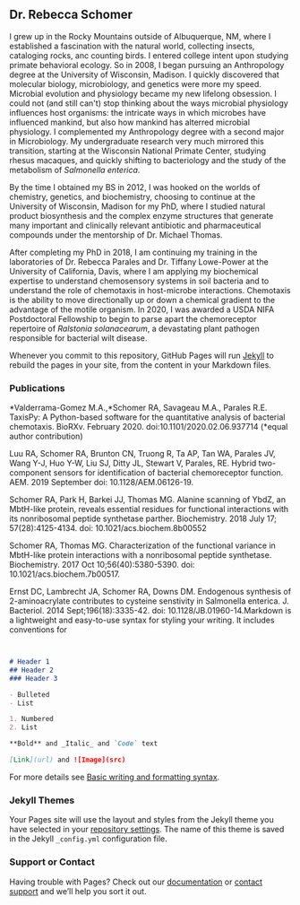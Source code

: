 ## Dr. Rebecca Schomer

I grew up in the Rocky Mountains outside of Albuquerque, NM, where I established a fascination with the natural world, collecting insects, cataloging rocks, anc counting birds. I entered college intent upon studying primate behavioral ecology. So in 2008, I began pursuing an Anthropology degree at the University of Wisconsin, Madison. I quickly discovered that molecular biology, microbiology, and genetics were more my speed. Microbial evolution and physiology became my new lifelong obsession. I could not (and still can't) stop thinking about the ways microbial physiology influences host organisms: the intricate ways in which microbes have influenced mankind, but also how mankind has alterred microbial physiology. I complemented my Anthropology degree with a second major in Microbiology. My undergraduate research very much mirrored this transition, starting at the Wisconsin National Primate Center, studying rhesus macaques, and quickly shifting to bacteriology and the study of the metabolism of _Salmonella enterica_. 

By the time I obtained my BS in 2012, I was hooked on the worlds of chemistry, genetics, and biochemistry, choosing to continue at the University of Wisconsin, Madison for my PhD, where I studied natural product biosynthesis and the complex enzyme structures that generate many important and clinically relevant antibiotic and pharmaceutical compounds under the mentorship of Dr. Michael Thomas. 

After completing my PhD in 2018, I am continuing my training in the laboratories of Dr. Rebecca Parales and Dr. Tiffany Lowe-Power at the University of California, Davis, where I am applying my biochemical expertise to understand chemosensory systems in soil bacteria and to understand the role of chemotaxis in host-microbe interactions. Chemotaxis is the ability to move directionally up or down a chemical gradient to the advantage of the motile organism. In 2020, I was awarded a USDA NIFA Postdoctoral Fellowship to begin to parse apart the chemoreceptor repertoire of _Ralstonia solanacearum_, a devastating plant pathogen responsible for bacterial wilt disease.


Whenever you commit to this repository, GitHub Pages will run [Jekyll](https://jekyllrb.com/) to rebuild the pages in your site, from the content in your Markdown files.

### Publications

*Valderrama-Gomez M.A.,*Schomer RA, Savageau M.A., Parales R.E. TaxisPy: A Python-based software for the quantitative analysis of bacterial chemotaxis. BioRXv. February 2020. doi:10.1101/2020.02.06.937714 (*equal author contribution)

Luu RA, Schomer RA, Brunton CN, Truong R, Ta AP, Tan WA, Parales JV, Wang Y-J, Huo Y-W, Liu SJ, Ditty JL, Stewart V, Parales, RE. Hybrid two-component sensors for identification of bacterial chemoreceptor function. AEM. 2019 September doi: 10.1128/AEM.06126-19.

Schomer RA, Park H, Barkei JJ, Thomas MG. Alanine scanning of YbdZ, an MbtH-like protein, reveals essential residues for functional interactions with its nonribosomal peptide synthetase parther. Biochemistry. 2018 July 17; 57(28):4125-4134. doi: 10.1021/acs.biochem.8b00552  

Schomer RA, Thomas MG. Characterization of the functional variance in MbtH-like protein interactions with a nonribosomal peptide synthetase. Biochemistry. 2017 Oct 10;56(40):5380-5390. doi: 10.1021/acs.biochem.7b00517.

Ernst DC, Lambrecht JA, Schomer RA, Downs DM. Endogenous synthesis of 2-aminoacrylate contributes to cysteine senstivity in Salmonella enterica. J. Bacteriol. 2014 Sept;196(18):3335-42. doi: 10.1128/JB.01960-14.Markdown is a lightweight and easy-to-use syntax for styling your writing. It includes conventions for

```markdown


# Header 1
## Header 2
### Header 3

- Bulleted
- List

1. Numbered
2. List

**Bold** and _Italic_ and `Code` text

[Link](url) and ![Image](src)
```

For more details see [Basic writing and formatting syntax](https://docs.github.com/en/github/writing-on-github/getting-started-with-writing-and-formatting-on-github/basic-writing-and-formatting-syntax).

### Jekyll Themes

Your Pages site will use the layout and styles from the Jekyll theme you have selected in your [repository settings](https://github.com/raschomer/microbecca.github.io/settings/pages). The name of this theme is saved in the Jekyll `_config.yml` configuration file.

### Support or Contact

Having trouble with Pages? Check out our [documentation](https://docs.github.com/categories/github-pages-basics/) or [contact support](https://support.github.com/contact) and we’ll help you sort it out.
